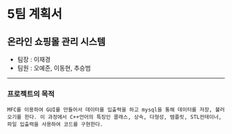 # 5팀 계획서
## 온라인 쇼핑몰 관리 시스템
* 팀장 : 이재경
* 팀원 : 오예준, 이동현, 추승범
---
### 프로젝트의 목적
```
MFC를 이용하여 GUI를 만들어서 데이터를 입출력을 하고 mysql을 통해 데이터를 저장, 불러오기를 한다. 이 과정에서 C++언어의 특징인 클래스, 상속, 다형성, 템플릿, STL컨테이너, 파일 입출력을 사용하여 코드를 구현한다.
```
